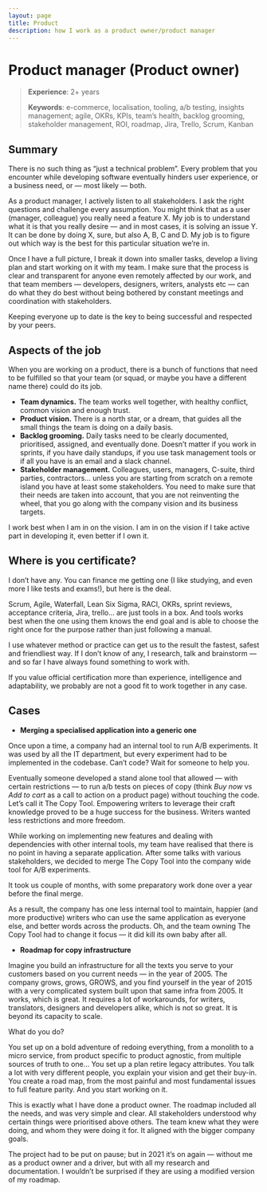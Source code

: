 ```yaml
---
layout: page
title: Product
description: how I work as a product owner/product manager
---
```


# Product manager (Product owner)

> **Experience**: 2+ years
> 
> **Keywords**: e-commerce, localisation, tooling, a/b testing, insights management; agile, OKRs, KPIs, team’s health, backlog grooming, stakeholder management, ROI, roadmap, Jira, Trello, Scrum, Kanban

## Summary
There is no such thing as “just a technical problem”. Every problem that you encounter while developing software eventually hinders user experience, or a business need, or — most likely — both.

As a product manager, I actively listen to all stakeholders. I ask the right questions and challenge every assumption. You might think that as a user (manager, colleague) you really need a feature X. My job is to understand what it is that you really desire — and in most cases, it is solving an issue Y. It can be done by doing X, sure, but also A, B, C and D. My job is to figure out which way is the best for this particular situation we’re in.

Once I have a full picture, I break it down into smaller tasks, develop a living plan and start working on it with my team. I make sure that the process is clear and transparent for anyone even remotely affected by our work, and that team members — developers, designers, writers, analysts etc — can do what they do best without being bothered by constant meetings and coordination with stakeholders.

Keeping everyone up to date is the key to being successful and respected by  your peers.

## Aspects of the job

When you are working on a product, there is a bunch of functions that need to be fulfilled so that your team (or squad, or maybe you have a different name there) could do its job. 

- **Team dynamics.** The team works well together, with healthy conflict, common vision and enough trust.
- **Product vision.** There is a north star, or a dream, that guides all the small things the team is doing on a daily basis.
- **Backlog grooming.** Daily tasks need to be clearly documented, prioritised, assigned, and eventually done. Doesn’t matter if you work in sprints, if you have daily standups,  if you use task management tools or if all you have is an email and a slack channel. 
- **Stakeholder management.** Colleagues, users, managers, C-suite, third parties, contractors… unless you are starting from scratch on a remote island you have at least some stakeholders. You need to make sure that their needs are taken into account, that you are not reinventing the wheel, that you go along with the company vision and its business targets. 


I work best when I am in on the vision. I am in on the vision if I take active part in developing it, even better if I own it. 


## Where is you certificate?
I don’t have any. You can finance me getting one (I like studying, and even more I like tests and exams!), but here is the deal.

Scrum, Agile, Waterfall, Lean Six Sigma, RACI, OKRs, sprint reviews, acceptance criteria, Jira, trello… are just tools in a box. And tools works best when the one using them knows the end goal and is able to choose the right once for the purpose  rather than just following a manual.

I use whatever method or practice can get us to the result the fastest, safest and friendliest way. If I don’t know of any, I research, talk and brainstorm — and so far I have always found something to work with.

If you value official certification more than experience, intelligence and adaptability, we probably are not a good fit to work together in any case.

## Cases

- **Merging a specialised application into a generic one**

Once upon a time, a company had an internal tool to run A/B experiments. It was used by all the IT department, but every experiment had to be implemented in the codebase. Can’t code? Wait for someone to help you.

Eventually someone developed a stand alone tool that allowed — with certain restrictions — to run a/b tests on pieces of copy (think *Buy now* vs *Add to cart* as a call to action on a product page) without touching the code. Let’s call it The Copy Tool. Empowering writers to leverage their craft knowledge proved to be a huge success for the business. Writers wanted less restrictions and more freedom. 

While working on implementing new features and dealing with dependencies with other internal tools, my team have realised that there is no point in having a separate application. After some talks with various stakeholders, we decided to merge The Copy Tool into the company wide tool for A/B experiments.

It took us couple of months, with some preparatory work done over a year before the final merge.

As a result, the company has one less internal tool to maintain, happier (and more productive) writers who can use the same application as everyone else, and better words across the products. Oh, and the team owning The Copy Tool had to change it focus — it did kill its own baby after all.

- **Roadmap for copy infrastructure**
 
Imagine you build an infrastructure for all the texts you serve to your customers based on you current needs — in the year of 2005. The company grows, grows, GROWS, and you find yourself in the year of 2015 with a very complicated system built upon that same infra from 2005. It works, which is great. It requires a lot of workarounds, for writers, translators, designers and developers alike, which is not so great. It is beyond its capacity to scale.

What do you do?

You set up on a bold adventure of redoing everything, from a monolith to a micro service, from product specific to product agnostic, from multiple sources of truth to one… You set up a plan retire legacy attributes. You talk a lot with very different people, you explain your vision and get their buy-in. You create a road map, from the most painful and most fundamental issues to full feature parity. And you start working on it.

This is exactly what I have done a product owner. The roadmap included all the needs, and was very simple and clear. All stakeholders understood why certain things were prioritised above others. The team knew what they were doing, and whom they were doing it for. It aligned with the bigger company goals.

The project had to be put on pause; but in 2021 it’s on again — without me as a product owner and a driver, but with all my research and documentation. I wouldn’t be surprised if they are using a modified version of my roadmap.





